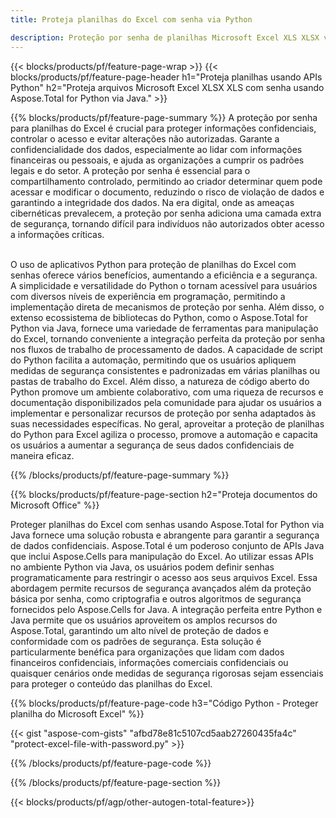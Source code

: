 ```yaml
---
title: Proteja planilhas do Excel com senha via Python 

description: Proteção por senha de planilhas Microsoft Excel XLS XLSX via aplicativo Python. Aplique a senha com facilidade.
---
```


{{< blocks/products/pf/feature-page-wrap >}}
{{< blocks/products/pf/feature-page-header h1="Proteja planilhas usando APIs Python" h2="Proteja arquivos Microsoft Excel XLSX XLS com senha usando Aspose.Total for Python via Java." >}}

{{% blocks/products/pf/feature-page-summary %}}
A proteção por senha para planilhas do Excel é crucial para proteger informações confidenciais, controlar o acesso e evitar alterações não autorizadas. Garante a confidencialidade dos dados, especialmente ao lidar com informações financeiras ou pessoais, e ajuda as organizações a cumprir os padrões legais e do setor. A proteção por senha é essencial para o compartilhamento controlado, permitindo ao criador determinar quem pode acessar e modificar o documento, reduzindo o risco de violação de dados e garantindo a integridade dos dados. Na era digital, onde as ameaças cibernéticas prevalecem, a proteção por senha adiciona uma camada extra de segurança, tornando difícil para indivíduos não autorizados obter acesso a informações críticas. <br /><br />

O uso de aplicativos Python para proteção de planilhas do Excel com senhas oferece vários benefícios, aumentando a eficiência e a segurança. A simplicidade e versatilidade do Python o tornam acessível para usuários com diversos níveis de experiência em programação, permitindo a implementação direta de mecanismos de proteção por senha. Além disso, o extenso ecossistema de bibliotecas do Python, como o Aspose.Total for Python via Java, fornece uma variedade de ferramentas para manipulação do Excel, tornando conveniente a integração perfeita da proteção por senha nos fluxos de trabalho de processamento de dados. A capacidade de script do Python facilita a automação, permitindo que os usuários apliquem medidas de segurança consistentes e padronizadas em várias planilhas ou pastas de trabalho do Excel. Além disso, a natureza de código aberto do Python promove um ambiente colaborativo, com uma riqueza de recursos e documentação disponibilizados pela comunidade para ajudar os usuários a implementar e personalizar recursos de proteção por senha adaptados às suas necessidades específicas. No geral, aproveitar a proteção de planilhas do Python para Excel agiliza o processo, promove a automação e capacita os usuários a aumentar a segurança de seus dados confidenciais de maneira eficaz.

{{% /blocks/products/pf/feature-page-summary  %}}



{{% blocks/products/pf/feature-page-section  h2="Proteja documentos do Microsoft Office" %}}

Proteger planilhas do Excel com senhas usando Aspose.Total for Python via Java fornece uma solução robusta e abrangente para garantir a segurança de dados confidenciais. Aspose.Total é um poderoso conjunto de APIs Java que inclui Aspose.Cells para manipulação do Excel. Ao utilizar essas APIs no ambiente Python via Java, os usuários podem definir senhas programaticamente para restringir o acesso aos seus arquivos Excel. Essa abordagem permite recursos de segurança avançados além da proteção básica por senha, como criptografia e outros algoritmos de segurança fornecidos pelo Aspose.Cells for Java. A integração perfeita entre Python e Java permite que os usuários aproveitem os amplos recursos do Aspose.Total, garantindo um alto nível de proteção de dados e conformidade com os padrões de segurança. Esta solução é particularmente benéfica para organizações que lidam com dados financeiros confidenciais, informações comerciais confidenciais ou quaisquer cenários onde medidas de segurança rigorosas sejam essenciais para proteger o conteúdo das planilhas do Excel.

{{% blocks/products/pf/feature-page-code h3="Código Python - Proteger planilha do Microsoft Excel" %}}

{{< gist "aspose-com-gists" "afbd78e81c5107cd5aab27260435fa4c" "protect-excel-file-with-password.py" >}}

{{% /blocks/products/pf/feature-page-code  %}}

{{% /blocks/products/pf/feature-page-section %}}

{{< blocks/products/pf/agp/other-autogen-total-feature>}}